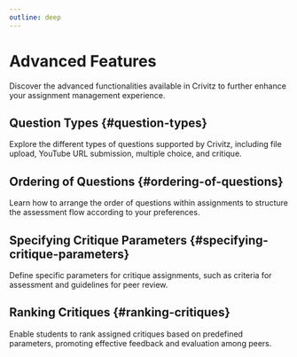```yaml
---
outline: deep
---
```


# Advanced Features

Discover the advanced functionalities available in Crivitz to further enhance your assignment management experience.

## Question Types {#question-types}

Explore the different types of questions supported by Crivitz, including file upload, YouTube URL submission, multiple choice, and critique.

## Ordering of Questions {#ordering-of-questions}

Learn how to arrange the order of questions within assignments to structure the assessment flow according to your preferences.

## Specifying Critique Parameters {#specifying-critique-parameters}

Define specific parameters for critique assignments, such as criteria for assessment and guidelines for peer review.

## Ranking Critiques {#ranking-critiques}

Enable students to rank assigned critiques based on predefined parameters, promoting effective feedback and evaluation among peers.
